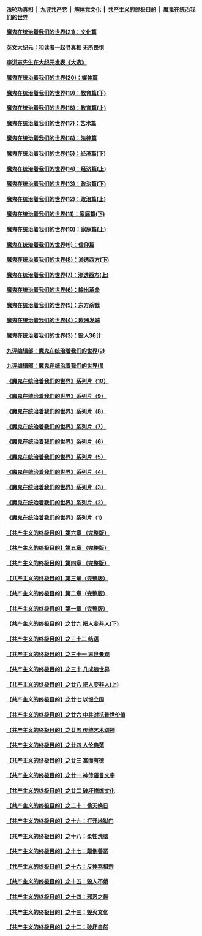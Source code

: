 

####  [法轮功真相](../../../../basic/blob/master/README.md?t=12200802) &nbsp;|&nbsp; [九评共产党](../../../../9ping.md/blob/master/README.md?t=12200802) &nbsp;|&nbsp; [解体党文化](../../../../jtdwh.md/blob/master/README.md?t=12200802)  &nbsp;|&nbsp; [共产主义的终极目的](../../../../gczydzjmd.md/blob/master/README.md?t=12200802) &nbsp;|&nbsp; [魔鬼在统治我们的世界](../../../../mgztzwmdsj.md/blob/master/README.md?t=12200802) 

#### [魔鬼在统治着我们的世界(21)：文化篇](../pages/nsc422/n10597706.md?t=12200802) 

#### [英文大纪元：和读者一起寻真相 无所畏惧](../pages/nsc422/n12542027.md?t=12200802) 

#### [李洪志先生在大纪元发表《大选》](../pages/nsc422/n12534746.md?t=12200802) 

#### [魔鬼在统治着我们的世界(20)：媒体篇](../pages/nsc422/n10586579.md?t=12200802) 

#### [魔鬼在统治着我们的世界(19)：教育篇(下)](../pages/nsc422/n10564808.md?t=12200802) 

#### [魔鬼在统治着我们的世界(18)：教育篇(上)](../pages/nsc422/n10526970.md?t=12200802) 

#### [魔鬼在统治着我们的世界(17)：艺术篇](../pages/nsc422/n10499093.md?t=12200802) 

#### [魔鬼在统治着我们的世界(16)：法律篇](../pages/nsc422/n10485969.md?t=12200802) 

#### [魔鬼在统治着我们的世界(15)：经济篇(下)](../pages/nsc422/n10469975.md?t=12200802) 

#### [魔鬼在统治着我们的世界(14)：经济篇(上)](../pages/nsc422/n10457370.md?t=12200802) 

#### [魔鬼在统治着我们的世界(13)：政治篇(下)](../pages/nsc422/n10448270.md?t=12200802) 

#### [魔鬼在统治着我们的世界(12)：政治篇(上)](../pages/nsc422/n10444576.md?t=12200802) 

#### [魔鬼在统治着我们的世界(11)：家庭篇(下)](../pages/nsc422/n10440961.md?t=12200802) 

#### [魔鬼在统治着我们的世界(10)：家庭篇(上)](../pages/nsc422/n10435448.md?t=12200802) 

#### [魔鬼在统治着我们的世界(9)：信仰篇](../pages/nsc422/n10432159.md?t=12200802) 

#### [魔鬼在统治着我们的世界(8)：渗透西方(下)](../pages/nsc422/n10429603.md?t=12200802) 

#### [魔鬼在统治着我们的世界(7)：渗透西方(上)](../pages/nsc422/n10426013.md?t=12200802) 

#### [魔鬼在统治着我们的世界(6)：输出革命](../pages/nsc422/n10421536.md?t=12200802) 

#### [魔鬼在统治着我们的世界(5)：东方杀戮](../pages/nsc422/n10417707.md?t=12200802) 

#### [魔鬼在统治着我们的世界(4)：欧洲发端](../pages/nsc422/n10414890.md?t=12200802) 

#### [魔鬼在统治着我们的世界(3)：毁人36计](../pages/nsc422/n10411583.md?t=12200802) 

#### [九评编辑部：魔鬼在统治着我们的世界(2)](../pages/nsc422/n10410036.md?t=12200802) 

#### [九评编辑部：魔鬼在统治着我们的世界(1)](../pages/nsc422/n10406825.md?t=12200802) 

#### [《魔鬼在统治着我们的世界》系列片（10）](../pages/nsc422/n12292670.md?t=12200802) 

#### [《魔鬼在统治着我们的世界》系列片（9）](../pages/nsc422/n12290859.md?t=12200802) 

#### [《魔鬼在统治着我们的世界》系列片（8）](../pages/nsc422/n12287445.md?t=12200802) 

#### [《魔鬼在统治着我们的世界》系列片（7）](../pages/nsc422/n12283425.md?t=12200802) 

#### [《魔鬼在统治着我们的世界》系列片（6）](../pages/nsc422/n12282314.md?t=12200802) 

#### [《魔鬼在统治着我们的世界》系列片（5）](../pages/nsc422/n12281419.md?t=12200802) 

#### [《魔鬼在统治着我们的世界》系列片（4）](../pages/nsc422/n12274024.md?t=12200802) 

#### [《魔鬼在统治着我们的世界》系列片（3）](../pages/nsc422/n12271322.md?t=12200802) 

#### [《魔鬼在统治着我们的世界》系列片（2）](../pages/nsc422/n12269049.md?t=12200802) 

#### [《魔鬼在统治着我们的世界》系列片（1）](../pages/nsc422/n12267575.md?t=12200802) 

#### [【共产主义的终极目的】第六章 （完整版）](../pages/nsc422/n11428913.md?t=12200802) 

#### [【共产主义的终极目的】第五章 （完整版）](../pages/nsc422/n11428912.md?t=12200802) 

#### [【共产主义的终极目的】第四章 （完整版）](../pages/nsc422/n11428907.md?t=12200802) 

#### [【共产主义的终极目的】第三章（完整版）](../pages/nsc422/n11428848.md?t=12200802) 

#### [【共产主义的终极目的】第二章（完整版）](../pages/nsc422/n11428831.md?t=12200802) 

#### [【共产主义的终极目的】第一章（完整版）](../pages/nsc422/n11417651.md?t=12200802) 

#### [【共产主义的终极目的】之廿九 把人变非人(下)](../pages/nsc422/n11344140.md?t=12200802) 

#### [【共产主义的终极目的】之三十二 结语](../pages/nsc422/n11360535.md?t=12200802) 

#### [【共产主义的终极目的】之三十一 末世景观](../pages/nsc422/n11351129.md?t=12200802) 

#### [【共产主义的终极目的】之三十 几成狼世界](../pages/nsc422/n11348280.md?t=12200802) 

#### [【共产主义的终极目的】之廿八 把人变非人(上)](../pages/nsc422/n11340492.md?t=12200802) 

#### [【共产主义的终极目的】之廿七 以恨立国](../pages/nsc422/n11336944.md?t=12200802) 

#### [【共产主义的终极目的】之廿六 中共对抗普世价值](../pages/nsc422/n11324785.md?t=12200802) 

#### [【共产主义的终极目的】之廿五 传统艺术颂神](../pages/nsc422/n11296396.md?t=12200802) 

#### [【共产主义的终极目的】之廿四 人伦典范](../pages/nsc422/n11296397.md?t=12200802) 

#### [【共产主义的终极目的】之廿三 富而有德](../pages/nsc422/n11283598.md?t=12200802) 

#### [【共产主义的终极目的】之廿一 神传语言文字](../pages/nsc422/n11263265.md?t=12200802) 

#### [【共产主义的终极目的】之廿二 破坏修炼文化](../pages/nsc422/n11245728.md?t=12200802) 

#### [【共产主义的终极目的】之二十：偷天换日](../pages/nsc422/n11238846.md?t=12200802) 

#### [【共产主义的终极目的】之十九：打开地狱门](../pages/nsc422/n11206376.md?t=12200802) 

#### [【共产主义的终极目的】之十八：柔性洗脑](../pages/nsc422/n11199994.md?t=12200802) 

#### [【共产主义的终极目的】之十七：颠倒善恶](../pages/nsc422/n11179782.md?t=12200802) 

#### [【共产主义的终极目的】之十六：反神骂祖宗](../pages/nsc422/n11166798.md?t=12200802) 

#### [【共产主义的终极目的】之十五：毁人不倦](../pages/nsc422/n11166792.md?t=12200802) 

#### [【共产主义的终极目的】之十四：邪恶之最](../pages/nsc422/n11150249.md?t=12200802) 

#### [【共产主义的终极目的】之十三：毁灭文化](../pages/nsc422/n11135227.md?t=12200802) 

#### [【共产主义的终极目的】之十二：破坏自然](../pages/nsc422/n11135214.md?t=12200802) 

